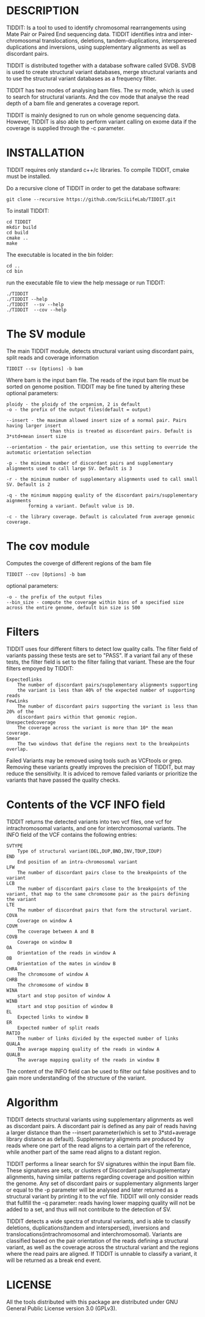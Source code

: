 DESCRIPTION
==============
TIDDIT: Is a tool to used to identify  chromosomal rearrangements using Mate Pair or Paired End sequencing data. TIDDIT identifies intra and inter-chromosomal translocations, deletions, tandem-duplications, intersperesed duplications and inversions, using supplementary alignments as well as discordant pairs. 

TIDDIT is distributed together with a database software called SVDB. SVDB is used to create structural variant databases, merge structural variants and to use the structural variant databases as a frequency filter.

TIDDIT has two modes of analysing bam files. The sv mode, which is used to search for structural variants. And the cov mode that analyse the read depth of a bam file and generates a coverage report.

TIDDIT is mainly designed to run on whole genome sequencing data. However, TIDDIT is also able to perform variant calling on exome data if the coverage is supplied through the -c parameter.


INSTALLATION
==============
TIDDIT requires only standard c++/c libraries. To compile TIDDIT, cmake must be installed.

Do a recursive clone of TIDDIT in order to get the database software:
```
git clone --recursive https://github.com/SciLifeLab/TIDDIT.git
```

To install TIDDIT:
```
cd TIDDIT
mkdir build
cd build
cmake ..
make
```
The executable is located in the bin folder:
```
cd ..
cd bin
```
run the executable file to view the help message or run TIDDIT:
```
./TIDDIT
./TIDDIT --help
./TIDDIT  --sv --help
./TIDDIT  --cov --help
```

The SV module
=============
The main TIDDIT module, detects structural variant using discordant pairs, split reads and coverage information

    TIDDIT --sv [Options] -b bam 

Where bam is the input bam file. The reads of the input bam file must be sorted on genome position.
TIDDIT may be fine tuned by altering these optional parameters:

    ploidy - the ploidy of the organism, 2 is default
    -o - the prefix of the output files(default = output)
        
    --insert - the maximum allowed insert size of a normal pair. Pairs having larger insert 
                    than this is treated as discordant pairs. Default is 3*std+mean insert size
                        
    --orientation - the pair orientation, use this setting to override the automatic orientation selection
            
    -p - the minimum number of discordant pairs and supplementary alignments used to call large SV. Default is 3
    
    -r - the minimum number of supplementary alignments used to call small SV. Default is 2
            
    -q - the minimum mapping quality of the discordant pairs/supplementary aignments 
            forming a variant. Default value is 10.
                                        
    -c - the library coverage. Default is calculated from average genomic coverage.
        

The cov module
==============
Computes the coverge of different regions of the bam file

    TIDDIT --cov [Options] -b bam
    
optional parameters:

    -o - the prefix of the output files
    --bin_size - compute the coverage within bins of a specified size across the entire genome, default bin size is 500

Filters
=============
TIDDIT uses four different filters to detect low quality calls. The filter field of variants passing these tests are set to "PASS". If a variant fail any of these tests, the filter field is set to the filter failing that variant. These are the four filters empoyed by TIDDIT:

    Expectedlinks
        The number of discordant pairs/supplementary alignments supporting
        the variant is less than 40% of the expected number of supporting reads
    FewLinks
        The number of discordant pairs supporting the variant is less than 20% of the 
        discordant pairs within that genomic region.
    Unexpectedcoverage
        The coverage across the variant is more than 10* the mean coverage.
    Smear
        The two windows that define the regions next to the breakpoints overlap.

Failed Variants may be removed using tools such as VCFtools or grep. Removing these variants greatly improves the precision of TIDDIT, but may reduce the sensitivity. It is adviced to remove failed variants or prioritize the variants that have passed the quality checks.

Contents of the VCF INFO field
=============
TIDDIT returns the detected variants into two vcf files, one vcf for intrachromosomal variants, and one for interchromosomal variants. The INFO field of the VCF contains the following entries:

    SVTYPE
        Type of structural variant(DEL,DUP,BND,INV,TDUP,IDUP)
    END
        End position of an intra-chromosomal variant
    LFW
        The number of discordant pairs close to the breakpoints of the variant
    LCB
        The number of discordant pairs close to the breakpoints of the variant, that map to the same chromosome pair as the pairs defining the variant 
    LTE
        The number of discordnat pairs that form the structural variant.
    COVA
        Coverage on window A
    COVM
        The coverage between A and B
    COVB
        Coverage on window B
    OA
        Orientation of the reads in window A
    OB
        Orientation of the mates in window B
    CHRA
        The chromosome of window A
    CHRB
        The chromosome of window B
    WINA
        start and stop positon of window A
    WINB
        start and stop position of window B
    EL
        Expected links to window B
    ER
        Expected number of split reads
    RATIO
        The number of links divided by the expected number of links
    QUALA
        The average mapping quality of the reads in window A
    QUALB
        The average mapping quality of the reads in window B

The content of the INFO field can be used to filter out false positives and to gain more understanding of the structure of the variant.

Algorithm
=============
TIDDIT detects structural variants using supplementary alignments as well as discordant pairs. A discordant pair is defined as any pair of reads having a larger distance than the --insert parameter(which is set to 3*std+average library distance as default). Supplementary aligments are produced by reads where one part of the read aligns to a certain part of the reference, while another part of the same read aligns to a distant region.

TIDDIT performs a linear search for SV signatures within the input Bam file. These signatures are sets, or clusters of Discordant pairs/supplementary alignments, having similar patterns regarding coverage and position within the genome.
Any set of discordant pairs or supplementary alignments larger or equal to the -p parameter will be analysed and later returned as a structural variant by printing it to the vcf file. TIDDIT will only consider reads that fullfill the -q parameter: reads having lower mapping quality will not be added to a set, and thus will not contribute to the detection of SV.

TIDDIT detects a wide spectra of strutural variants, and is able to classify deletions, duplications(tandem and interspersed), inversions and translocations(intrachromosomal and interchromosomal). Variants are classified based on the pair orientation of the reads defining a structural variant, as well as the coverage across the structural variant and the regions where the read pairs are aligned. If TIDDIT is unnable to classify a variant, it will be returned as a break end event.

LICENSE
==============
All the tools distributed with this package are distributed under GNU General Public License version 3.0 (GPLv3). 



